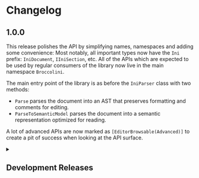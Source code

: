 # Changelog
## 1.0.0
This release polishes the API by simplifying names, namespaces and adding some convenience:
Most notably, all important types now have the `Ini` prefix: `IniDocument`, `IIniSection`, etc.
All of the APIs which are expected to be used by regular consumers of the library now live in the main namespace `Broccolini`.

The main entry point of the library is as before the `IniParser` class with two methods:
* `Parse` parses the document into an AST that preserves formatting and comments for editing.
* `ParseToSemanticModel` parses the document into a semantic representation optimized for reading.

A lot of advanced APIs are now marked as `[EditorBrowsable(Advanced)]` to create a pit of success
when looking at the API surface.

<details>

<summary>

## Development Releases

</summary>

### 0.2.2
* Improve insertion heuristic for keys when section contains trailing whitespace. (#5)

### 0.2.1
* Fix broken newline detection for appending a node to new section (Follow up to #1).

### 0.2.0
* Fix incorrect package description.
* Fix broken newline detection for appending a node to an empty section. (#1)
* Use stronger types in AST.
* Distinguish comment nodes from unrecognized nodes in AST.
* Treat all characters `< ' '` as whitespace to align with Windows' behaviour.

### 0.1.0
Initial release

</details>

